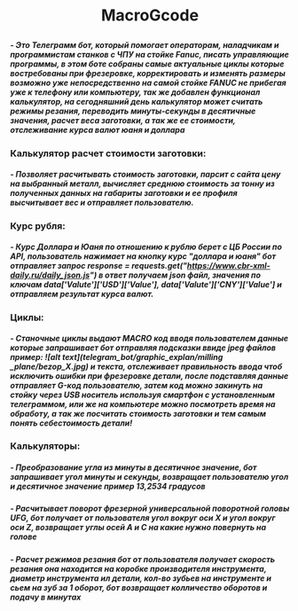 #  <p align="center">MacroGcode</p>
##### - Это Телеграмм бот, который помогает операторам, наладчикам и программистам станков с ЧПУ на стойке Fanuc, писать управляющие программы, в этом боте собраны самые актуальные циклы которые востребованы при фрезеровке, корректировать и изменять размеры возможно уже непосредственно на самой стойке FANUC не прибегая уже к телефону или компьютеру, так же добавлен функционал калькулятор, на сегодняшний день калькулятор может считать режимы резания, переводить минуты-секунды в десятичные значения, расчет веса заготовки, а так же ее стоимости, отслеживание курса валют юаня и доллара

### Калькулятор расчет стоимости заготовки:
##### - Позволяет расчитывать стоимость заготовки, парсит с сайта цену на выбранный металл, вычисляет среднюю стоимость за тонну из полученных данных на габариты заготовки и ее профиля высчитывает вес и отправляет пользователю. 

### Курс рубля: 
##### - Курс Доллара и Юаня по отношению к рублю берет с ЦБ России по API, пользователь нажимает на кнопку курс "доллара и юаня" бот отправляет запрос response = requests.get("https://www.cbr-xml-daily.ru/daily_json.js") в ответ получаем json файл,  значения по ключам data['Valute']['USD']['Value'], data['Valute']['CNY']['Value'] и отправляем результат курса валют.

### Циклы:
##### - Станочные циклы выдают MACRO код вводя пользователем данные которые запрашивает бот отправляя подсказки ввиде jpeg файлов пример: ![alt text](telegram_bot/graphic_explan/milling _plane/bezop_X.jpg) и текста, отслеживает правильность ввода чтоб исключить ошибки при фрезеровке детали, после подставляя данные отправляет G-код пользователю, затем код можно закинуть на стойку через USB носитель используя смартфон с установленным телеграммом, или же на компьютере можно посмотреть время на обработу, а так же посчитать стоимость заготовки и тем самым понять себестоимость детали! 

### Калькуляторы:
##### - Преобразование угла из минуты в десятичное значение, бот запрашивает угол минуты и секунды, возвращает пользователю угол и десятичное значение пример 13,2534 градусов
##### - Расчитывает поворот фрезерной универсальной поворотной головы UFG, бот получает от пользователя угол вокруг оси Х и угол вокруг оси Z, возвращает углы осей А и С на какие нужно повернуть на голове
##### - Расчет режимов резания бот от пользователя получает скорость резания она находится на коробке производителя инструмента, диаметр инструмента ил детали, кол-во зубьев на инструменте и сьем на зуб за 1 оборот, бот возвращает колличество оборотов и подачу в минутах

